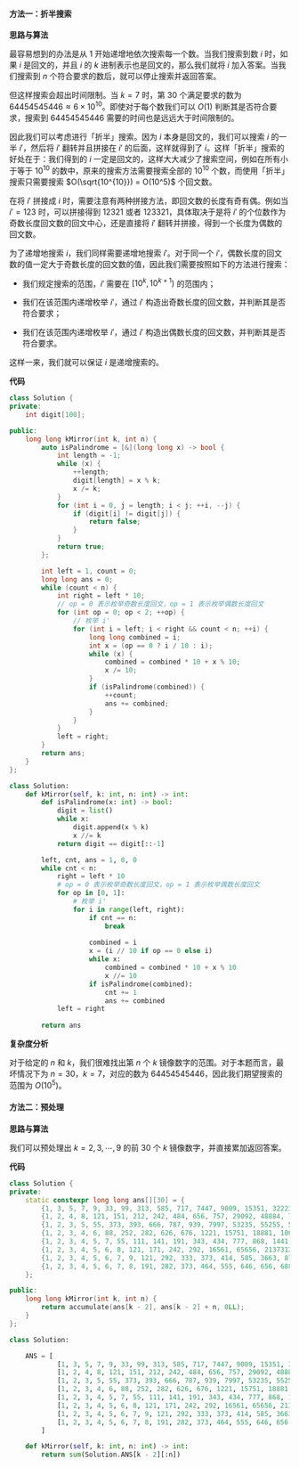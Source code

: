#### 方法一：折半搜索

**思路与算法**

最容易想到的办法是从 $1$ 开始递增地依次搜索每一个数。当我们搜索到数 $i$ 时，如果 $i$ 是回文的，并且 $i$ 的 $k$ 进制表示也是回文的，那么我们就将 $i$ 加入答案。当我们搜索到 $n$ 个符合要求的数后，就可以停止搜索并返回答案。

但这样搜索会超出时间限制。当 $k = 7$ 时，第 $30$ 个满足要求的数为 $64454545446 \approx 6 \times 10^{10}$。即使对于每个数我们可以 $O(1)$ 判断其是否符合要求，搜索到 $64454545446$ 需要的时间也是远远大于时间限制的。

因此我们可以考虑进行「折半」搜索。因为 $i$ 本身是回文的，我们可以搜索 $i$ 的一半 $i'$，然后将 $i'$ 翻转并且拼接在 $i'$ 的后面，这样就得到了 $i$。这样「折半」搜索的好处在于：我们得到的 $i$ 一定是回文的，这样大大减少了搜索空间，例如在所有小于等于 $10^{10}$ 的数中，原来的搜索方法需要搜索全部的 $10^{10}$ 个数，而使用「折半」搜索只需要搜索 $O(\sqrt{10^{10}}) = O(10^5)$ 个回文数。

在将 $i'$ 拼接成 $i$ 时，需要注意有两种拼接方法，即回文数的长度有奇有偶。例如当 $i' = 123$ 时，可以拼接得到 $12321$ 或者 $123321$，具体取决于是将 $i'$ 的个位数作为奇数长度回文数的回文中心，还是直接将 $i'$ 翻转并拼接，得到一个长度为偶数的回文数。

为了递增地搜索 $i$，我们同样需要递增地搜索 $i'$。对于同一个 $i'$，偶数长度的回文数的值一定大于奇数长度的回文数的值，因此我们需要按照如下的方法进行搜索：

- 我们规定搜索的范围，$i'$ 需要在 $[10^k, 10^{k+1})$ 的范围内；

- 我们在该范围内递增枚举 $i'$，通过 $i'$ 构造出奇数长度的回文数，并判断其是否符合要求；

- 我们在该范围内递增枚举 $i'$，通过 $i'$ 构造出偶数长度的回文数，并判断其是否符合要求。

这样一来，我们就可以保证 $i$ 是递增搜索的。
 
**代码**

```C++ [sol1-C++]
class Solution {
private:
    int digit[100];

public:
    long long kMirror(int k, int n) {
        auto isPalindrome = [&](long long x) -> bool {
            int length = -1;
            while (x) {
                ++length;
                digit[length] = x % k;
                x /= k;
            }
            for (int i = 0, j = length; i < j; ++i, --j) {
                if (digit[i] != digit[j]) {
                    return false;
                }
            }
            return true;
        };

        int left = 1, count = 0;
        long long ans = 0;
        while (count < n) {
            int right = left * 10;
            // op = 0 表示枚举奇数长度回文，op = 1 表示枚举偶数长度回文
            for (int op = 0; op < 2; ++op) {
                // 枚举 i'
                for (int i = left; i < right && count < n; ++i) {
                    long long combined = i;
                    int x = (op == 0 ? i / 10 : i);
                    while (x) {
                        combined = combined * 10 + x % 10;
                        x /= 10;
                    }
                    if (isPalindrome(combined)) {
                        ++count;
                        ans += combined;
                    }
                }
            }
            left = right;
        }
        return ans;
    }
};
```

```Python [sol1-Python3]
class Solution:
    def kMirror(self, k: int, n: int) -> int:
        def isPalindrome(x: int) -> bool:
            digit = list()
            while x:
                digit.append(x % k)
                x //= k
            return digit == digit[::-1]

        left, cnt, ans = 1, 0, 0
        while cnt < n:
            right = left * 10
            # op = 0 表示枚举奇数长度回文，op = 1 表示枚举偶数长度回文
            for op in [0, 1]:
                # 枚举 i'
                for i in range(left, right):
                    if cnt == n:
                        break
                    
                    combined = i
                    x = (i // 10 if op == 0 else i)
                    while x:
                        combined = combined * 10 + x % 10
                        x //= 10
                    if isPalindrome(combined):
                        cnt += 1
                        ans += combined
            left = right
        
        return ans
```

**复杂度分析**

对于给定的 $n$ 和 $k$，我们很难找出第 $n$ 个 $k$ 镜像数字的范围。对于本题而言，最坏情况下为 $n = 30$，$k = 7$，对应的数为 $64454545446$，因此我们期望搜索的范围为 $O(10^5)$。

#### 方法二：预处理

**思路与算法**

我们可以预处理出 $k = 2, 3, \cdots, 9$ 的前 $30$ 个 $k$ 镜像数字，并直接累加返回答案。

**代码**

```C++ [sol2-C++]
class Solution {
private:
    static constexpr long long ans[][30] = {
        {1, 3, 5, 7, 9, 33, 99, 313, 585, 717, 7447, 9009, 15351, 32223, 39993, 53235, 53835, 73737, 585585, 1758571, 1934391, 1979791, 3129213, 5071705, 5259525, 5841485, 13500531, 719848917, 910373019, 939474939},
        {1, 2, 4, 8, 121, 151, 212, 242, 484, 656, 757, 29092, 48884, 74647, 75457, 76267, 92929, 93739, 848848, 1521251, 2985892, 4022204, 4219124, 4251524, 4287824, 5737375, 7875787, 7949497, 27711772, 83155138},
        {1, 2, 3, 5, 55, 373, 393, 666, 787, 939, 7997, 53235, 55255, 55655, 57675, 506605, 1801081, 2215122, 3826283, 3866683, 5051505, 5226225, 5259525, 5297925, 5614165, 5679765, 53822835, 623010326, 954656459, 51717171715},
        {1, 2, 3, 4, 6, 88, 252, 282, 626, 676, 1221, 15751, 18881, 10088001, 10400401, 27711772, 30322303, 47633674, 65977956, 808656808, 831333138, 831868138, 836131638, 836181638, 2512882152, 2596886952, 2893553982, 6761551676, 12114741121, 12185058121},
        {1, 2, 3, 4, 5, 7, 55, 111, 141, 191, 343, 434, 777, 868, 1441, 7667, 7777, 22022, 39893, 74647, 168861, 808808, 909909, 1867681, 3097903, 4232324, 4265624, 4298924, 4516154, 4565654},
        {1, 2, 3, 4, 5, 6, 8, 121, 171, 242, 292, 16561, 65656, 2137312, 4602064, 6597956, 6958596, 9470749, 61255216, 230474032, 466828664, 485494584, 638828836, 657494756, 858474858, 25699499652, 40130703104, 45862226854, 61454945416, 64454545446},
        {1, 2, 3, 4, 5, 6, 7, 9, 121, 292, 333, 373, 414, 585, 3663, 8778, 13131, 13331, 26462, 26662, 30103, 30303, 207702, 628826, 660066, 1496941, 1935391, 1970791, 4198914, 55366355},
        {1, 2, 3, 4, 5, 6, 7, 8, 191, 282, 373, 464, 555, 646, 656, 6886, 25752, 27472, 42324, 50605, 626626, 1540451, 1713171, 1721271, 1828281, 1877781, 1885881, 2401042, 2434342, 2442442}
    };

public:
    long long kMirror(int k, int n) {
        return accumulate(ans[k - 2], ans[k - 2] + n, 0LL);
    }
};
```

```Python [sol2-Python3]
class Solution:

    ANS = [
            [1, 3, 5, 7, 9, 33, 99, 313, 585, 717, 7447, 9009, 15351, 32223, 39993, 53235, 53835, 73737, 585585, 1758571, 1934391, 1979791, 3129213, 5071705, 5259525, 5841485, 13500531, 719848917, 910373019, 939474939],
            [1, 2, 4, 8, 121, 151, 212, 242, 484, 656, 757, 29092, 48884, 74647, 75457, 76267, 92929, 93739, 848848, 1521251, 2985892, 4022204, 4219124, 4251524, 4287824, 5737375, 7875787, 7949497, 27711772, 83155138],
            [1, 2, 3, 5, 55, 373, 393, 666, 787, 939, 7997, 53235, 55255, 55655, 57675, 506605, 1801081, 2215122, 3826283, 3866683, 5051505, 5226225, 5259525, 5297925, 5614165, 5679765, 53822835, 623010326, 954656459, 51717171715],
            [1, 2, 3, 4, 6, 88, 252, 282, 626, 676, 1221, 15751, 18881, 10088001, 10400401, 27711772, 30322303, 47633674, 65977956, 808656808, 831333138, 831868138, 836131638, 836181638, 2512882152, 2596886952, 2893553982, 6761551676, 12114741121, 12185058121],
            [1, 2, 3, 4, 5, 7, 55, 111, 141, 191, 343, 434, 777, 868, 1441, 7667, 7777, 22022, 39893, 74647, 168861, 808808, 909909, 1867681, 3097903, 4232324, 4265624, 4298924, 4516154, 4565654],
            [1, 2, 3, 4, 5, 6, 8, 121, 171, 242, 292, 16561, 65656, 2137312, 4602064, 6597956, 6958596, 9470749, 61255216, 230474032, 466828664, 485494584, 638828836, 657494756, 858474858, 25699499652, 40130703104, 45862226854, 61454945416, 64454545446],
            [1, 2, 3, 4, 5, 6, 7, 9, 121, 292, 333, 373, 414, 585, 3663, 8778, 13131, 13331, 26462, 26662, 30103, 30303, 207702, 628826, 660066, 1496941, 1935391, 1970791, 4198914, 55366355],
            [1, 2, 3, 4, 5, 6, 7, 8, 191, 282, 373, 464, 555, 646, 656, 6886, 25752, 27472, 42324, 50605, 626626, 1540451, 1713171, 1721271, 1828281, 1877781, 1885881, 2401042, 2434342, 2442442],
        ]

    def kMirror(self, k: int, n: int) -> int:
        return sum(Solution.ANS[k - 2][:n])
```